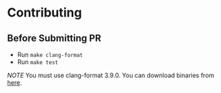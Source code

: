 # Contributing #

## Before Submitting PR ##

* Run `make clang-format`
* Run `make test`

*NOTE* You must use clang-format 3.9.0. You can download binaries from [here](https://bintray.com/apache/trafficserver/clang-format-tools).
